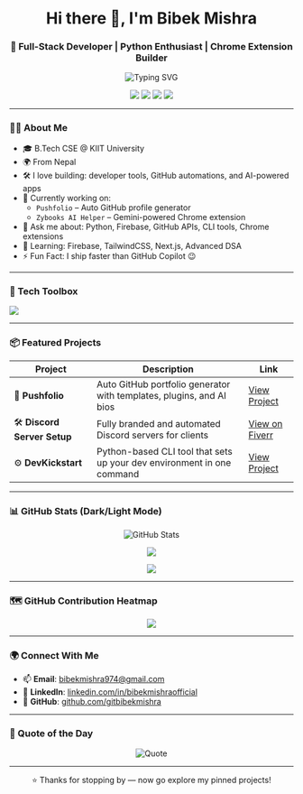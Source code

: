 <h1 align="center">Hi there 👋, I'm Bibek Mishra</h1>
<h3 align="center">🚀 Full-Stack Developer | Python Enthusiast | Chrome Extension Builder</h3>

<p align="center">
  <img src="https://readme-typing-svg.demolab.com?font=Fira+Code&pause=1000&color=00C0FF&width=435&lines=Building+cool+tools+for+developers;Full-Stack+%7C+AI+%7C+Automation+Projects;Let's+connect+%F0%9F%9A%80" alt="Typing SVG" />
</p>

<p align="center">
  <img src="https://img.shields.io/badge/Open%20to-Work-green?style=for-the-badge" />
  <img src="https://img.shields.io/badge/Freelancer-Available-blue?style=for-the-badge" />
  <img src="https://img.shields.io/badge/Top%20Projects-In%20Pinned-orange?style=for-the-badge" />
  <img src="https://img.shields.io/github/followers/gitbibekmishra?label=Follow&style=for-the-badge" />
</p>

---

### 👨‍💻 About Me

- 🎓 B.Tech CSE @ KIIT University  
- 🌍 From Nepal  
- 🛠️ I love building: developer tools, GitHub automations, and AI-powered apps  
- 🚧 Currently working on:
  - `Pushfolio` – Auto GitHub profile generator  
  - `Zybooks AI Helper` – Gemini-powered Chrome extension  
- 💬 Ask me about: Python, Firebase, GitHub APIs, CLI tools, Chrome extensions  
- 🧠 Learning: Firebase, TailwindCSS, Next.js, Advanced DSA  
- ⚡ Fun Fact: I ship faster than GitHub Copilot 😉

---

### 🧰 Tech Toolbox

<p align="left">
  <img src="https://skillicons.dev/icons?i=python,java,js,html,css,react,nextjs,firebase,tailwind,androidstudio,git,github,linux,bash,vscode" />
</p>

---

### 📦 Featured Projects

| Project | Description | Link |
|--------|-------------|------|
| 🚀 **Pushfolio** | Auto GitHub portfolio generator with templates, plugins, and AI bios | [View Project](https://github.com/gitbibekmishra/pushfolio) |
| 🛠️ **Discord Server Setup** | Fully branded and automated Discord servers for clients | [View on Fiverr](https://www.fiverr.com/bibekk_mishra/create-and-fully-customize-your-professional-discord-server) |
| ⚙️ **DevKickstart** | Python-based CLI tool that sets up your dev environment in one command | [View Project](https://github.com/gitbibekmishra/devkickstart) |


---

### 📊 GitHub Stats (Dark/Light Mode)

<p align="center">
  <picture>
    <source 
      srcset="https://github-readme-stats.vercel.app/api?username=gitbibekmishra&show_icons=true&hide_border=true&theme=github_dark"
      media="(prefers-color-scheme: dark)" />
    <source 
      srcset="https://github-readme-stats.vercel.app/api?username=gitbibekmishra&show_icons=true&hide_border=true&theme=default"
      media="(prefers-color-scheme: light), (prefers-color-scheme: no-preference)" />
    <img 
      src="https://github-readme-stats.vercel.app/api?username=gitbibekmishra&show_icons=true&hide_border=true"
      alt="GitHub Stats" />
  </picture>
</p>

<p align="center">
  <img src="https://github-readme-streak-stats.herokuapp.com?user=gitbibekmishra&theme=tokyonight&hide_border=true" />
</p>

<p align="center">
  <img src="https://github-readme-stats.vercel.app/api/top-langs/?username=gitbibekmishra&layout=compact&theme=tokyonight&hide_border=true" />
</p>

---

### 🗺️ GitHub Contribution Heatmap

<p align="center">
  <img src="https://github-readme-activity-graph.vercel.app/graph?username=gitbibekmishra&theme=tokyo-night&area=true&hide_border=true" />
</p>

---

### 🌍 Connect With Me

- 📫 **Email**: [bibekmishra974@gmail.com](mailto:bibekmishra974@gmail.com)  
- 💼 **LinkedIn**: [linkedin.com/in/bibekmishraofficial](https://www.linkedin.com/in/bibekmishraofficial/)  
- 🧰 **GitHub**: [github.com/gitbibekmishra](https://github.com/gitbibekmishra)

---

### 📜 Quote of the Day

<p align="center">
  <img src="https://quotes-github-readme.vercel.app/api?type=horizontal&theme=tokyonight" alt="Quote" />
</p>

---

<p align="center">
  ⭐ Thanks for stopping by — now go explore my pinned projects!
</p>
